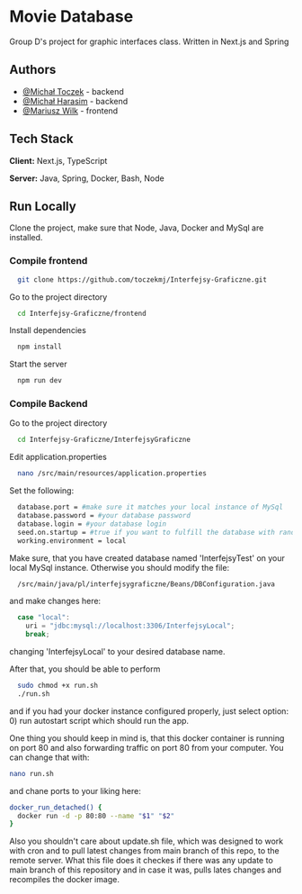 
# Movie Database

Group D's project for graphic interfaces class.
Written in Next.js and Spring 





## Authors

- [@Michał Toczek](https://github.com/toczekmj) - backend
- [@Michał Harasim](https://github.com/michalharasim) - backend
- [@Mariusz Wilk](https://github.com/mario343) - frontend


## Tech Stack

**Client:** Next.js, TypeScript

**Server:** Java, Spring, Docker, Bash, Node


## Run Locally

Clone the project, make sure that Node, Java, Docker and MySql are installed. 

### Compile frontend

```bash
  git clone https://github.com/toczekmj/Interfejsy-Graficzne.git
```

Go to the project directory

```bash
  cd Interfejsy-Graficzne/frontend
```

Install dependencies

```bash
  npm install
```

Start the server

```bash
  npm run dev
```

### Compile Backend 
Go to the project directory
```bash
  cd Interfejsy-Graficzne/InterfejsyGraficzne
```
Edit application.properties
```bash
  nano /src/main/resources/application.properties
```
Set the following:
```bash
  database.port = #make sure it matches your local instance of MySql
  database.password = #your database password
  database.login = #your database login 
  seed.on.startup = #true if you want to fulfill the database with randomly generated data
  working.environment = local
```
Make sure, that you have created database named 'InterfejsyTest' on your local MySql instance. Otherwise you should modify the file:
```bash
  /src/main/java/pl/interfejsygraficzne/Beans/DBConfiguration.java
```
and make changes here:
```java
  case "local":
    uri = "jdbc:mysql://localhost:3306/InterfejsyLocal";
    break;
```
changing 'InterfejsyLocal' to your desired database name. 

After that, you should be able to perform 
```bash
  sudo chmod +x run.sh
  ./run.sh
```
and if you had your docker instance configured properly, just select option: 
0) run autostart script which should run the app. 

One thing you should keep in mind is, that this docker container is running on port 80 and also forwarding traffic on port 80 from your computer. You can change that with:
```bash
nano run.sh 
```
and chane ports to your liking here:
```bash
docker_run_detached() {
  docker run -d -p 80:80 --name "$1" "$2"
}
```
Also you shouldn't care about update.sh file, which was designed to work with cron and to pull latest changes from main branch of this repo, to the remote server. What this file does it checkes if there was any update to main branch of this repository and in case it was, pulls lates changes and recompiles the docker image. 


